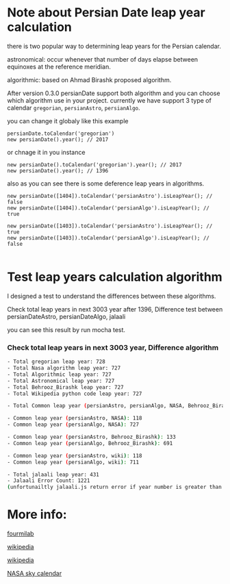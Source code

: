 Note about Persian Date leap year calculation
==============

there is two popular way to determining leap years for the Persian calendar. 

astronomical: occur whenever that number of days elapse between equinoxes at the reference meridian.

algorithmic: based on Ahmad Birashk proposed algorithm.

After version 0.3.0 persianDate support both algorithm and you can choose which algorithm use in your project. 
currently we have support 3 type of calendar ``` gregorian ```, ``` persianAstro ```, ``` persianAlgo ```.

you can change it globaly like this example

```
persianDate.toCalendar('gregorian')
new persianDate().year(); // 2017
```

or chnage it in you instance

```
new persianDate().toCalendar('gregorian').year(); // 2017
new persianDate().year(); // 1396
```

also as you can see there is some deference leap years in algorithms.


```
new persianDate([1404]).toCalendar('persianAstro').isLeapYear(); // false
new persianDate([1404]).toCalendar('persianAlgo').isLeapYear(); // true
 
new persianDate([1403]).toCalendar('persianAstro').isLeapYear(); // true
new persianDate([1403]).toCalendar('persianAlgo').isLeapYear(); // false
 
```


# Test leap years calculation algorithm

I designed a test to understand the differences between these algorithms.

Check total leap years in next 3003 year after 1396, Difference test between persianDateAstro, persianDateAlgo, jalaali

you can see this result by run mocha test.

### Check total leap years in next 3003 year, Difference algorithm

```bash
- Total gregorian leap year: 728
- Total Nasa algorithm leap year: 727
- Total Algorithmic leap year: 727
- Total Astronomical leap year: 727
- Total Behrooz_Birashk leap year: 727
- Total Wikipedia python code leap year: 727

- Total Common leap year (persianAstro, persianAlgo, NASA, Behrooz_Birashk, wiki python, gregorian): 118

- Common leap year (persianAstro, NASA): 118
- Common leap year (persianAlgo, NASA): 727

- Common leap year (persianAstro, Behrooz_Birashk): 133
- Common leap year (persianAlgo, Behrooz_Birashk): 691

- Common leap year (persianAstro, wiki): 118
- Common leap year (persianAlgo, wiki): 711

- Total jalaali leap year: 431
- Jalaali Error Count: 1221 
(unfortunailtly jalaali.js return error if year number is greater than 3178 )
```

# More info:

[fourmilab](http://www.fourmilab.ch/documents/calendar/)

[wikipedia](https://fa.wikipedia.org/wiki/%DA%AF%D8%A7%D9%87%E2%80%8C%D8%B4%D9%85%D8%A7%D8%B1%DB%8C_%D9%87%D8%AC%D8%B1%DB%8C_%D8%AE%D9%88%D8%B1%D8%B4%DB%8C%D8%AF%DB%8C_%D8%AD%D8%B3%D8%A7%D8%A8%DB%8C)

[wikipedia](https://en.wikipedia.org/wiki/Jalali_calendar)

[NASA sky calendar](https://eclipse.gsfc.nasa.gov/SKYCAL/SKYCAL.html)
